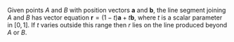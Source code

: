 Given points $A$ and $B$ with position vectors $\mathbf{a}$ and
$\mathbf{b}$, the line segment joining $A$ and $B$ has vector equation
$\mathbf{r}=(1-t)\mathbf{a}+t\mathbf{b}$, where $t$ is a scalar
parameter in $[0,1]$. If $t$ varies outside this range then $r$ lies on
the line produced beyond $A$ or $B$.
